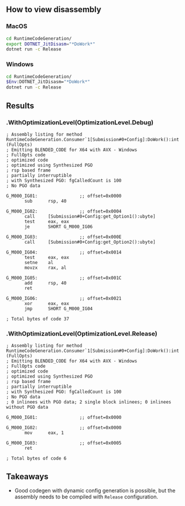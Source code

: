 ## How to view disassembly

### MacOS

```bash
cd RuntimeCodeGeneration/
export DOTNET_JitDisasm="*DoWork*"
dotnet run -c Release
```

### Windows

```bash
cd RuntimeCodeGeneration/
$Env:DOTNET_JitDisasm="*DoWork*"
dotnet run -c Release
```

## Results

### .WithOptimizationLevel(OptimizationLevel.Debug)

```assembly
; Assembly listing for method RuntimeCodeGeneration.Consumer`1[Submission#0+Config]:DoWork():int (FullOpts)
; Emitting BLENDED_CODE for X64 with AVX - Windows
; FullOpts code
; optimized code
; optimized using Synthesized PGO
; rsp based frame
; partially interruptible
; with Synthesized PGO: fgCalledCount is 100
; No PGO data

G_M000_IG01:                ;; offset=0x0000
       sub      rsp, 40

G_M000_IG02:                ;; offset=0x0004
       call     [Submission#0+Config:get_Option1():ubyte]
       test     eax, eax
       je       SHORT G_M000_IG06

G_M000_IG03:                ;; offset=0x000E
       call     [Submission#0+Config:get_Option2():ubyte]

G_M000_IG04:                ;; offset=0x0014
       test     eax, eax
       setne    al
       movzx    rax, al

G_M000_IG05:                ;; offset=0x001C
       add      rsp, 40
       ret      

G_M000_IG06:                ;; offset=0x0021
       xor      eax, eax
       jmp      SHORT G_M000_IG04

; Total bytes of code 37
```

### .WithOptimizationLevel(OptimizationLevel.Release)

```assembly
; Assembly listing for method RuntimeCodeGeneration.Consumer`1[Submission#0+Config]:DoWork():int (FullOpts)
; Emitting BLENDED_CODE for X64 with AVX - Windows
; FullOpts code
; optimized code
; optimized using Synthesized PGO
; rsp based frame
; partially interruptible
; with Synthesized PGO: fgCalledCount is 100
; No PGO data
; 0 inlinees with PGO data; 2 single block inlinees; 0 inlinees without PGO data

G_M000_IG01:                ;; offset=0x0000
 
G_M000_IG02:                ;; offset=0x0000
       mov      eax, 1

G_M000_IG03:                ;; offset=0x0005
       ret

; Total bytes of code 6
```

## Takeaways

- Good codegen with dynamic config generation is possible, but the assembly needs to be compiled with `Release` configuration.